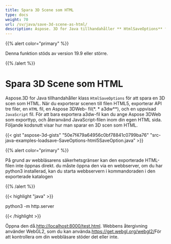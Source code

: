 ```yaml
---
title: Spara 3D Scene som HTML
type: docs
weight: 70
url: /sv/java/save-3d-scene-as-html/
description: Aspose. 3D for Java tillhandahåller ** HtmlSaveOptions** för att spara en 3D scen som HTML ..
---
```

{{% alert color="primary" %}} 

Denna funktion stöds av version 19.9 eller större.

{{% /alert %}} 
#  **Spara 3D Scene som HTML**
Aspose.3D for Java tillhandahåller klass `HtmlSaveOptions` för att spara en 3D scen som HTML. När du exporterar scenen till filen HTML5, exporterar API tre filer, en `HTML` fil, en Aspose 3DWeb- fil(*. * a3dw**), och en uppvisad `JavaScript` fil. För att bara exportera a3dw-fil kan du ange Aspose 3DWeb som exporttyp, och återanvänd JavaScript-filen inom din egen HTML sida. Följande kodsnutt visar hur man sparar en 3D scen som HTML.



{{< gist "aspose-3d-gists" "50e7f479a64956c0bf78841c0799ba76" "src-java-examples-loadsave-SaveOptions-html5SaveOption.java" >}}

{{% alert color="primary" %}} 

På grund av webbläsarens säkerhetsgränser kan den exporterade HTML-filen inte öppnas direkt. du måste öppna den via en webbserver, om du har python3 installerad, kan du starta webbservern i kommandoraden i den exporterade katalogen

{{% /alert %}} 

{{< highlight "java" >}}

 python3 -m http.server

{{< /highlight >}}

Öppna den då.<http://localhost:8000/test.html>. Webbens återgivning använder WebGL2, som du kan använda.<https://get.webgl.org/webgl2/>För att kontrollera om din webbläsare stöder det eller inte.


